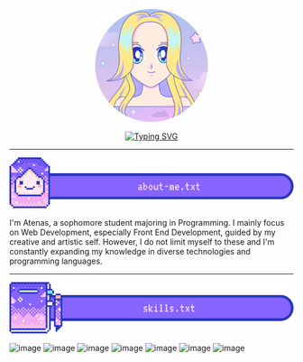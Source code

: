 <p align="center">
  <img src="./assets/at3nas-profile.png" style="width: 200px" />
</p>
<p align="center">
  <a href="https://git.io/typing-svg"><img src="https://readme-typing-svg.demolab.com?font=Silkscreen&size=25&pause=1000&color=F1ACF2&random=false&width=435&lines=Hello!+My+name+is+Atenas"    alt="Typing SVG" style="width: 700px"  /></a>
</p>

<hr />
<p align="center">
  <img src="./assets/header-about-me.png" style="width: 700px" />
</p>
I'm Atenas, a sophomore student majoring in Programming. I mainly focus on Web Development, especially Front End Development, guided by my creative and artistic self. However, I do not limit myself to these and I'm constantly expanding my knowledge in diverse technologies and programming languages.  

<hr />
<p align="center">
  <img src="./assets/header-skills.png" style="width: 700px"  />
</p>


![image](https://github.com/At3nas/at3nas/assets/97369170/562d943d-c6cf-43cf-b354-8c975fa6bb03)
![image](https://github.com/At3nas/at3nas/assets/97369170/189c31c7-aeda-40fc-bd26-b30aaa78340c)
![image](https://github.com/At3nas/at3nas/assets/97369170/be65a096-47fd-4dd4-a853-d53095dbcd00)
![image](https://github.com/At3nas/at3nas/assets/97369170/d6007146-aeb0-48ce-8ff3-c4c654638a40)
![image](https://github.com/At3nas/at3nas/assets/97369170/4d4049c0-b742-4c59-8f0c-442f4a6d0898)
![image](https://github.com/At3nas/at3nas/assets/97369170/e3211f5a-7182-4851-a3ce-9945a4b397ee)
![image](https://github.com/At3nas/at3nas/assets/97369170/63c77f3c-9c01-4925-8200-c6bd2a12a89d)







